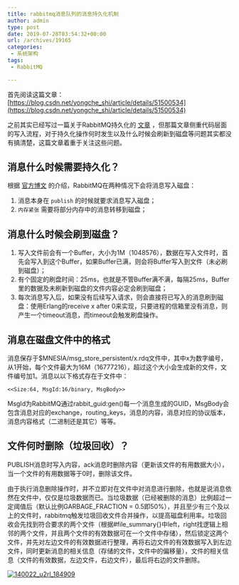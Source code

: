 ```yaml
---
title: rabbitmq消息队列的消息持久化机制
author: admin
type: post
date: 2019-07-28T03:54:32+00:00
url: /archives/19165
categories:
 - 系统架构
tags:
 - RabbitMQ

---
```

首先阅读这篇文章： [https://blog.csdn.net/yongche_shi/article/details/51500534](https://blog.csdn.net/yongche_shi/article/details/51500534)

之前其实已经写过一篇关于RabbitMQ持久化的 [文章](http://jzhihui.iteye.com/blog/1642324) ，但那篇文章侧重代码层面的写入流程，对于持久化操作何时发生以及什么时候会刷新到磁盘等问题其实都没有搞清楚，这篇文章着重于关注这些问题。

## 消息什么时候需要持久化？ 

根据 [官方博文](http://www.rabbitmq.com/blog/2011/01/20/rabbitmq-backing-stores-databases-and-disks/) 的介绍，RabbitMQ在两种情况下会将消息写入磁盘：

 1. 消息本身在 `publish` 的时候就要求消息写入磁盘；
 2. `内存紧张` 需要将部分内存中的消息转移到磁盘；

## 消息什么时候会刷到磁盘？ 

 1. 写入文件前会有一个Buffer，大小为1M（1048576），数据在写入文件时，首先会写入到这个Buffer，如果Buffer已满，则会将Buffer写入到文件（未必刷到磁盘）；
 2. 有个固定的刷盘时间：25ms，也就是不管Buffer满不满，每隔25ms，Buffer里的数据及未刷新到磁盘的文件内容必定会刷到磁盘；
 3. 每次消息写入后，如果没有后续写入请求，则会直接将已写入的消息刷到磁盘：使用Erlang的receive x after 0来实现，只要进程的信箱里没有消息，则产生一个timeout消息，而timeout会触发刷盘操作。

## 消息在磁盘文件中的格式 

消息保存于$MNESIA/msg\_store\_persistent/x.rdq文件中，其中x为数字编号，从1开始，每个文件最大为16M（16777216），超过这个大小会生成新的文件，文件编号加1。消息以以下格式存在于文件中：

`<<Size:64, MsgId:16/binary, MsgBody>>`

MsgId为RabbitMQ通过rabbit\_guid:gen()每一个消息生成的GUID，MsgBody会包含消息对应的exchange，routing\_keys，消息的内容，消息对应的协议版本，消息内容格式（二进制还是其它）等等。

## 文件何时删除（垃圾回收）？ 

PUBLISH消息时写入内容，ack消息时删除内容（更新该文件的有用数据大小），当一个文件的有用数据等于0时，删除该文件。

由于执行消息删除操作时，并不立即对在文件中对消息进行删除，也就是说消息依然在文件中，仅仅是垃圾数据而已。当垃圾数据（已经被删除的消息）比例超过一定阈值后（默认比例GARBAGE\_FRACTION = 0.5即50%），并且至少有三个及以上的文件时，rabbitmq触发垃圾回收文件合并操作，以提高磁盘利用率。垃圾回收会先找到符合要求的两个文件（根据#file\_summary{}中left，right找逻辑上相邻的两个文件，并且两个文件的有效数据可在一个文件中存储），然后锁定这两个文件，并先对左边文件的有效数据进行整理，再将右边文件的有效数据写入到左边文件，同时更新消息的相关信息（存储的文件，文件中的偏移量），文件的相关信息（文件的有效数据，左边文件，右边文件），最后将右边的文件删除。

[![140022_u2rl_184909](https://blogstatic.haohtml.com/uploads/2019/07/21e1b5192b1c3732fd4f07805a734ef5-4.jpg)][1]

 [1]: http://static.oschina.net/uploads/space/2013/1206/140022_u2rl_184909.jpg